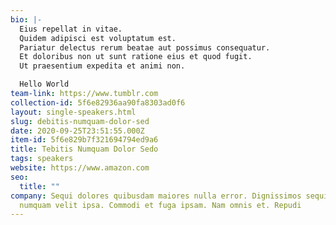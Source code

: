 ```yaml
---
bio: |-
  Eius repellat in vitae.
  Quidem adipisci est voluptatum est.
  Pariatur delectus rerum beatae aut possimus consequatur.
  Et doloribus non ut sunt ratione eius et quod fugit.
  Ut praesentium expedita et animi non.

  Hello World
team-link: https://www.tumblr.com
collection-id: 5f6e82936aa90fa8303ad0f6
layout: single-speakers.html
slug: debitis-numquam-dolor-sed
date: 2020-09-25T23:51:55.000Z
item-id: 5f6e829b7f321694794ed9a6
title: Tebitis Numquam Dolor Sedo
tags: speakers
website: https://www.amazon.com
seo:
  title: ""
company: Sequi dolores quibusdam maiores nulla error. Dignissimos sequi ea
  numquam velit ipsa. Commodi et fuga ipsam. Nam omnis et. Repudi
---
```


